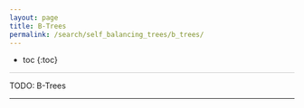 ```yaml
---
layout: page
title: B-Trees
permalink: /search/self_balancing_trees/b_trees/
---
```


* toc
{:toc}

<hr style="height:1px; border:none; color:#ccc; background-color:#ccc;">

TODO: B-Trees

---